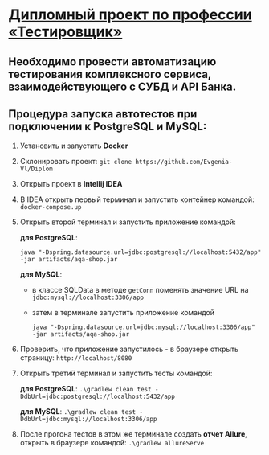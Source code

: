 # <u>Дипломный проект по профессии «Тестировщик»</u>

## Необходимо провести автоматизацию тестирования комплексного сервиса, взаимодействующего с СУБД и API Банка.

## Процедура запуска автотестов при подключении к PostgreSQL и MySQL:
1. Установить и запустить **Docker**
2. Склонировать проект: `git clone https://github.com/Evgenia-Vl/Diplom`
3. Открыть проект в **Intellij IDEA**
4. В IDEA открыть первый терминал и запустить контейнер командой: `docker-compose.up`
5. Открыть второй терминал и запустить приложение командой:
   
   **для PostgreSQL**:
   
   `java "-Dspring.datasource.url=jdbc:postgresql://localhost:5432/app" -jar artifacts/aqa-shop.jar`
   
   **для MySQL**:
   
   - в классе SQLData в методе `getConn` поменять значение URL на `jdbc:mysql://localhost:3306/app`
   
   - затем в терминале запустить приложение командой

     `java "-Dspring.datasource.url=jdbc:mysql://localhost:3306/app" -jar artifacts/aqa-shop.jar`   
6. Проверить, что приложение запустилось - в браузере открыть страницу: `http://localhost/8080`
7. Открыть третий терминал и запустить тесты командой:
   
   **для PostgreSQL**: `.\gradlew clean test -DdbUrl=jdbc:postgresql://localhost:5432/app`
   
   **для MySQL**: `.\gradlew clean test -DdbUrl=jdbc:mysql://localhost:3306/app` 
8. После прогона тестов в этом же терминале создать **отчет Allure**, открыть в браузере командой: `.\gradlew allureServe`
